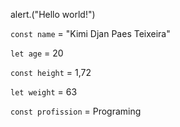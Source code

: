 
alert.("Hello world!")

```const name``` = "Kimi Djan Paes Teixeira"

```let age``` = 20

```const height``` = 1,72

```let weight``` = 63

```const profission``` = Programing
